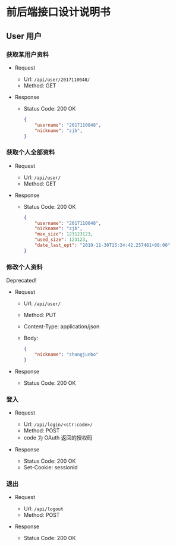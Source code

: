 # 前后端接口设计说明书

## User 用户

### 获取某用户资料

* Request
  * Url: `/api/user/2017110048/`
  * Method: GET

* Response
  * Status Code: 200 OK

    ```json
    {
        "username": "2017110048",
        "nickname": "zjb",
    }
    ```

### 获取个人全部资料

* Request
  * Url: `/api/user/`
  * Method: GET

* Response
  * Status Code: 200 OK

    ```json
    {
        "username": "2017110048",
        "nickname": "zjb",
        "max_size": 123123123,
        "used_size": 123123,
        "date_last_opt": "2019-11-30T15:34:42.257461+08:00"
    }
    ```

### 修改个人资料

Deprecated!

* Request
  * Url: `/api/user/`
  * Method: PUT
  * Content-Type: application/json
  * Body:

    ```json
    {
        "nickname": "zhangjunbo"
    }
    ```

* Response
  
  * Status Code: 200 OK

### **登入**

* Request
  * Url: `/api/login/<str:code>/`
  * Method: POST
  * code 为 OAuth 返回的授权码

* Response
  * Status Code: 200 OK
  * Set-Cookie: sessionid

### **退出**

* Request
  * Url: `/api/logout`
  * Method: POST

* Response
  * Status Code: 200 OK
